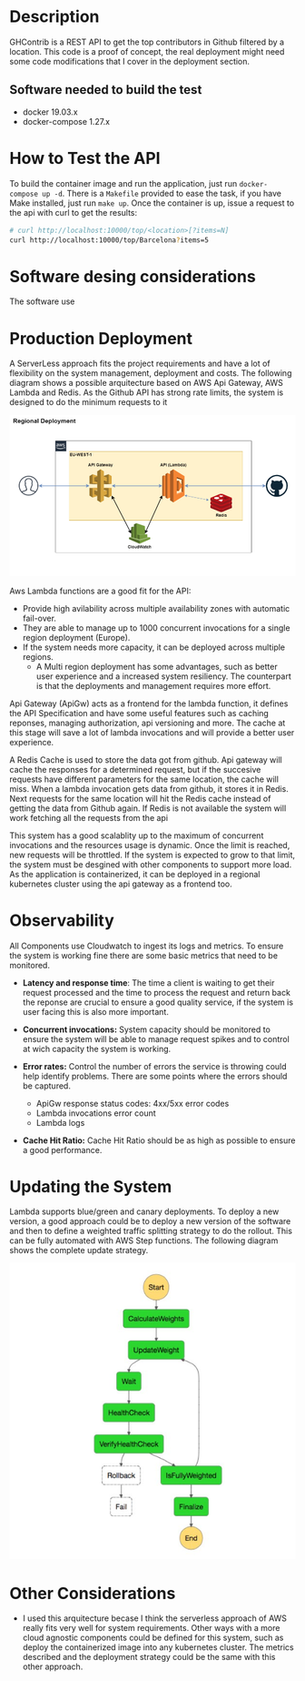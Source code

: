 # Description
GHContrib is a REST API to get the top contributors in Github filtered by a location. This code is a proof of concept, the real deployment might need some code modifications that I cover in the deployment section.

## Software needed to build the test
 * docker 19.03.x
 * docker-compose 1.27.x

# How to Test the API
To build the container image and run the application, just run `docker-compose up -d`. There is a `Makefile` provided to ease the task, if you have Make installed, just run `make up`. Once the container is up, issue a request to the api with curl to get the results:

```bash
# curl http://localhost:10000/top/<location>[?items=N]
curl http://localhost:10000/top/Barcelona?items=5
```

# Software desing considerations
The software use

# Production Deployment
A ServerLess approach fits the project requirements and have a lot of flexibility on the system management, deployment and costs. The following diagram shows a possible arquitecture based on AWS Api Gateway, AWS Lambda and Redis. As the Github API has strong rate limits, the system is designed to do the minimum requests to it

![Deployment](docs/Deployment.png)

Aws Lambda functions are a good fit for the API:
 * Provide high avilability across multiple availability zones with automatic fail-over.
 * They are able to manage up to 1000 concurrent invocations for a single region deployment (Europe).
 * If the system needs more capacity, it can be deployed across multiple regions.
   * A Multi region deployment has some advantages, such as better user experience and a increased system resiliency. The counterpart is that the deployments and management requires more effort.

Api Gateway (ApiGw) acts as a frontend for the lambda function, it defines the API Specification and have some useful features such as caching reponses, managing authorization, api versioning and more. The cache at this stage will save a lot of lambda invocations and will provide a better user experience.

A Redis Cache is used to store the data got from github. Api gateway will cache the responses for a determined request, but if the succesive requests have different parameters for the same location, the cache will miss. When a lambda invocation gets data from github, it stores it in Redis. Next requests for the same location will hit the Redis cache instead of getting the data from Github again. If Redis is not available the system will work fetching all the requests from the api

This system has a good scalablity up to the maximum of concurrent invocations and the resources usage is dynamic. Once the limit is reached, new requests will be throttled. If the system is expected to grow to that limit, the system must be desgined with other components to support more load. As the application is containerized, it can be deployed in a regional kubernetes cluster using the api gateway as a frontend too.

# Observability
All Components use Cloudwatch to ingest its logs and metrics. To ensure the system is working fine there are some basic metrics that need to be monitored.

* **Latency and response time**: The time a client is waiting to get their request processed and the time to process the request and return back the reponse are crucial to ensure a good quality service, if the system is user facing this is also more important.

* **Concurrent invocations:** System capacity should be monitored to ensure the system will be able to manage request spikes and to control at wich capacity the system is working.

* **Error rates:** Control the number of errors the service is throwing could help identify problems. There are some points where the errors should be captured.
  * ApiGw response status codes: 4xx/5xx error codes
  * Lambda invocations error count
  * Lambda logs

* **Cache Hit Ratio:** Cache Hit Ratio should be as high as possible to ensure a good performance.


# Updating the System
Lambda supports blue/green and canary deployments. To deploy a new version, a good approach could be to deploy a new version of the software and then to define a weighted traffic splitting strategy to do the rollout. This can be fully automated with AWS Step functions. The following diagram shows the complete update strategy.

![Rollout](docs/Rollout.jpg)


# Other Considerations
 * I used this arquitecture becase I think the serverless approach of AWS really fits very well for system requirements. Other ways with a more cloud agnostic components could be defined for this system, such as deploy the containerized image into any kubernetes cluster. The metrics described and the deployment strategy could be the same with this other approach.

